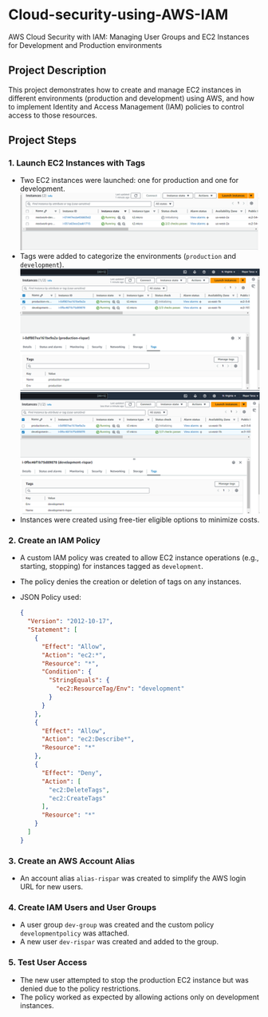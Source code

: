 # Cloud-security-using-AWS-IAM
AWS Cloud Security with IAM: Managing User Groups and EC2 Instances for Development and Production environments

## Project Description

This project demonstrates how to create and manage EC2 instances in different environments (production and development) using AWS, and how to implement Identity and Access Management (IAM) policies to control access to those resources.

## Project Steps

### 1. Launch EC2 Instances with Tags

- Two EC2 instances were launched: one for production and one for development.
![image alt]( https://github.com/ris21/Cloud-security-using-AWS-IAM/blob/main/EC2%20Instances.PNG)
- Tags were added to categorize the environments (`production` and `development`).
  ![image alt]( https://github.com/ris21/Cloud-security-using-AWS-IAM/blob/872fc5a88902f90d943216e393f5efbbd514723d/prod.%20tag%202.PNG)
![image alt](https://github.com/ris21/Cloud-security-using-AWS-IAM/blob/872fc5a88902f90d943216e393f5efbbd514723d/dev.%20tag%202.PNG)
- Instances were created using free-tier eligible options to minimize costs.

### 2. Create an IAM Policy

- A custom IAM policy was created to allow EC2 instance operations (e.g., starting, stopping) for instances tagged as `development`.
- The policy denies the creation or deletion of tags on any instances.
- JSON Policy used:

    ```json
    {    
      "Version": "2012-10-17",    
      "Statement": [        
        {            
          "Effect": "Allow",            
          "Action": "ec2:*",            
          "Resource": "*",            
          "Condition": {                
            "StringEquals": {                    
              "ec2:ResourceTag/Env": "development"                
            }            
          }        
        },        
        {            
          "Effect": "Allow",            
          "Action": "ec2:Describe*",            
          "Resource": "*"        
        },        
        {            
          "Effect": "Deny",            
          "Action": [                
            "ec2:DeleteTags",                
            "ec2:CreateTags"            
          ],            
          "Resource": "*"        
        }    
      ] 
    }
    ```

### 3. Create an AWS Account Alias

- An account alias `alias-rispar` was created to simplify the AWS login URL for new users.

### 4. Create IAM Users and User Groups

- A user group `dev-group` was created and the custom policy `developmentpolicy` was attached.
- A new user `dev-rispar` was created and added to the group.

### 5. Test User Access

- The new user attempted to stop the production EC2 instance but was denied due to the policy restrictions.
- The policy worked as expected by allowing actions only on development instances.

